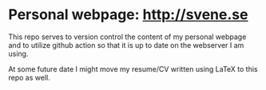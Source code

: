 # Personal webpage: http://svene.se

This repo serves to version control the content of my personal webpage and to utilize github action so that it is up to date on the webserver I am using.

At some future date I might move my resume/CV written using LaTeX to this repo as well.
